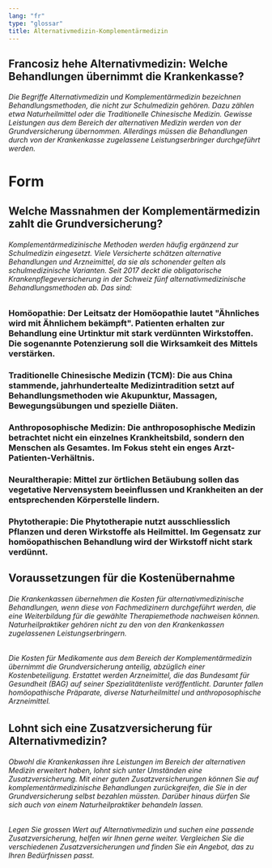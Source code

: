 ```yaml
---
lang: "fr"
type: "glossar"
title: Alternativmedizin-Komplementärmedizin
---
```


## Francosiz hehe Alternativmedizin: Welche Behandlungen übernimmt die Krankenkasse?

###### Die Begriffe Alternativmedizin und Komplementärmedizin bezeichnen Behandlungsmethoden, die nicht zur Schulmedizin gehören. Dazu zählen etwa Naturheilmittel oder die Traditionelle Chinesische Medizin. Gewisse Leistungen aus dem Bereich der alternativen Medizin werden von der Grundversicherung übernommen. Allerdings müssen die Behandlungen durch von der Krankenkasse zugelassene Leistungserbringer durchgeführt werden.

# Form

## Welche Massnahmen der Komplementärmedizin zahlt die Grundversicherung?

###### Komplementärmedizinische Methoden werden häufig ergänzend zur Schulmedizin eingesetzt. Viele Versicherte schätzen alternative Behandlungen und Arzneimittel, da sie als schonender gelten als schulmedizinische Varianten. Seit 2017 deckt die obligatorische Krankenpflegeversicherung in der Schweiz fünf alternativmedizinische Behandlungsmethoden ab. Das sind:

### Homöopathie: Der Leitsatz der Homöopathie lautet "Ähnliches wird mit Ähnlichem bekämpft". Patienten erhalten zur Behandlung eine Urtinktur mit stark verdünnten Wirkstoffen. Die sogenannte Potenzierung soll die Wirksamkeit des Mittels verstärken.

### Traditionelle Chinesische Medizin (TCM): Die aus China stammende, jahrhundertealte Medizintradition setzt auf Behandlungsmethoden wie Akupunktur, Massagen, Bewegungsübungen und spezielle Diäten.

### Anthroposophische Medizin: Die anthroposophische Medizin betrachtet nicht ein einzelnes Krankheitsbild, sondern den Menschen als Gesamtes. Im Fokus steht ein enges Arzt-Patienten-Verhältnis.

### Neuraltherapie: Mittel zur örtlichen Betäubung sollen das vegetative Nervensystem beeinflussen und Krankheiten an der entsprechenden Körperstelle lindern.

### Phytotherapie: Die Phytotherapie nutzt ausschliesslich Pflanzen und deren Wirkstoffe als Heilmittel. Im Gegensatz zur homöopathischen Behandlung wird der Wirkstoff nicht stark verdünnt.

## Voraussetzungen für die Kostenübernahme

###### Die Krankenkassen übernehmen die Kosten für alternativmedizinische Behandlungen, wenn diese von Fachmedizinern durchgeführt werden, die eine Weiterbildung für die gewählte Therapiemethode nachweisen können. Naturheilpraktiker gehören nicht zu den von den Krankenkassen zugelassenen Leistungserbringern.

###### Die Kosten für Medikamente aus dem Bereich der Komplementärmedizin übernimmt die Grundversicherung anteilig, abzüglich einer Kostenbeteiligung. Erstattet werden Arzneimittel, die das Bundesamt für Gesundheit (BAG) auf seiner Spezialitätenliste veröffentlicht. Darunter fallen homöopathische Präparate, diverse Naturheilmittel und anthroposophische Arzneimittel.

## Lohnt sich eine Zusatzversicherung für Alternativmedizin?

###### Obwohl die Krankenkassen ihre Leistungen im Bereich der alternativen Medizin erweitert haben, lohnt sich unter Umständen eine Zusatzversicherung. Mit einer guten Zusatzversicherungen können Sie auf komplementärmedizinische Behandlungen zurückgreifen, die Sie in der Grundversicherung selbst bezahlen müssten. Darüber hinaus dürfen Sie sich auch von einem Naturheilpraktiker behandeln lassen.

###### Legen Sie grossen Wert auf Alternativmedizin und suchen eine passende Zusatzversicherung, helfen wir Ihnen gerne weiter. Vergleichen Sie die verschiedenen Zusatzversicherungen und finden Sie ein Angebot, das zu Ihren Bedürfnissen passt.
